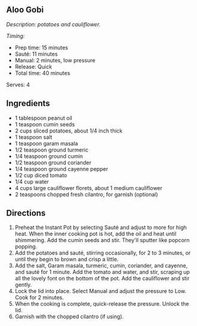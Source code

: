 ## Aloo Gobi

*Description: potatoes and cauliflower.*

*Timing:*

- Prep time: 15 minutes
- Sauté: 11 minutes
- Manual: 2 minutes, low pressure
- Release: Quick
- Total time: 40 minutes

Serves: 4

## Ingredients

- 1 tablespoon peanut oil
- 1 teaspoon cumin seeds
- 2 cups sliced potatoes, about 1/4 inch thick
- 1 teaspoon salt
- 1 teaspoon garam masala
- 1/2 teaspoon ground turmeric
- 1/4 teaspoon ground cumin
- 1/2 teaspoon ground coriander
- 1/4 teaspoon ground cayenne pepper
- 1/2 cup diced tomato
- 1/4 cup water
- 4 cups large cauliflower florets, about 1 medium cauliflower
- 2 teaspoons chopped fresh cilantro, for garnish (optional)

## Directions

1. Preheat the Instant Pot by selecting Sauté and adjust to more for high heat. When the inner cooking pot is hot, add the oil and heat until shimmering. Add the cumin seeds and stir. They'll sputter like popcorn popping.
2. Add the potatoes and sauté, stirring occasionally, for 2 to 3 minutes, or until they begin to brown and crisp a little.
3. Add the salt, Garam masala, turmeric, cumin, coriander, and cayenne, and sauté for 1 minute. Add the tomato and water, and stir, scraping up all the lovely font on the bottom of the pot. Add the cauliflower and stir gently.
4. Lock the lid into place. Select Manual and adjust the pressure to Low. Cook for 2 minutes.
5. When the cooking is complete, quick-release the pressure. Unlock the lid.
6. Garnish with the chopped cilantro (if using).